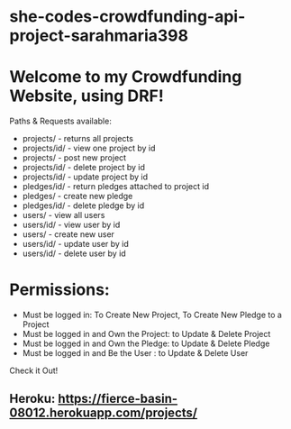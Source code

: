 # she-codes-crowdfunding-api-project-sarahmaria398
# Welcome to my Crowdfunding Website, using DRF!

Paths & Requests available:
- projects/ - returns all projects
- projects/id/ - view one project by id
- projects/ - post new project
- projects/id/ - delete project by id
- projects/id/ - update project by id
- pledges/id/ - return pledges attached to project id
- pledges/ - create new pledge
- pledges/id/ - delete pledge by id
- users/ - view all users
- users/id/ - view user by id
- users/ - create new user
- users/id/ - update user by id
- users/id/ - delete user by id

# Permissions:
- Must be logged in: To Create New Project, To Create New Pledge to a Project
- Must be logged in and Own the Project: to Update & Delete Project
- Must be logged in and Own the Pledge: to Update & Delete Pledge
- Must be logged in and Be the User : to Update & Delete User

Check it Out!
## Heroku: https://fierce-basin-08012.herokuapp.com/projects/
